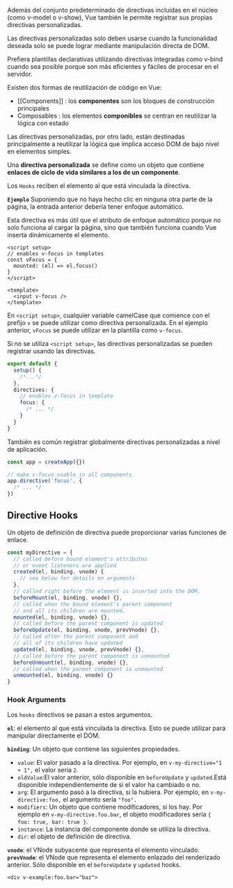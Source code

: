 Además del conjunto predeterminado de directivas incluidas en el núcleo (como v-model o v-show), Vue también le permite registrar sus propias directivas personalizadas.

Las directivas personalizadas solo deben usarse cuando la funcionalidad deseada solo se puede lograr mediante manipulación directa de DOM.

Prefiera plantillas declarativas utilizando directivas integradas como v-bind cuando sea posible porque son más eficientes y fáciles de procesar en el servidor.


Existen dos formas de reutilización de código en Vue: 
- [[Components]] : los **componentes** son los bloques de construcción principales
- Composables : los elementos **componibles** se centran en reutilizar la lógica con estado

Las directivas personalizadas, por otro lado, están destinadas principalmente a reutilizar la lógica que implica acceso DOM de bajo nivel en elementos simples.


Una **directiva personalizada** se define como un objeto que contiene **enlaces de ciclo de vida similares a los de un componente**. 

Los `Hooks` reciben el elemento al que está vinculada la directiva. 

**`Ejemplo`**
Suponiendo que no haya hecho clic en ninguna otra parte de la página, la entrada anterior debería tener enfoque automático.

Esta directiva es más útil que el atributo de enfoque automático porque no solo funciona al cargar la página, sino que también funciona cuando Vue inserta dinámicamente el elemento.
```vue
<script setup>
// enables v-focus in templates
const vFocus = {
  mounted: (el) => el.focus()
}
</script>

<template>
  <input v-focus />
</template>
```


En `<script setup>`, cualquier variable camelCase que comience con el prefijo `v` se puede utilizar como directiva personalizada. En el ejemplo anterior, `vFocus` se puede utilizar en la plantilla como `v-focus`.

Si no se utiliza `<script setup>`, las directivas personalizadas se pueden registrar usando las directivas.

```ts
export default {
  setup() {
    /*...*/
  },
  directives: {
    // enables v-focus in template
    focus: {
      /* ... */
    }
  }
}
```

También es común registrar globalmente directivas personalizadas a nivel de aplicación.

```ts
const app = createApp({})

// make v-focus usable in all components
app.directive('focus', {
  /* ... */
})
```

## Directive Hooks
Un objeto de definición de directiva puede proporcionar varias funciones de enlace.

```js
const myDirective = {
  // called before bound element's attributes
  // or event listeners are applied
  created(el, binding, vnode) {
    // see below for details on arguments
  },
  // called right before the element is inserted into the DOM.
  beforeMount(el, binding, vnode) {},
  // called when the bound element's parent component
  // and all its children are mounted.
  mounted(el, binding, vnode) {},
  // called before the parent component is updated
  beforeUpdate(el, binding, vnode, prevVnode) {},
  // called after the parent component and
  // all of its children have updated
  updated(el, binding, vnode, prevVnode) {},
  // called before the parent component is unmounted
  beforeUnmount(el, binding, vnode) {},
  // called when the parent component is unmounted
  unmounted(el, binding, vnode) {}
}
```
### Hook Arguments
Los `hooks` directivos se pasan a estos argumentos.

**`el`**: el elemento al que está vinculada la directiva. Esto se puede utilizar para manipular directamente el DOM.

**`binding`**: Un objeto que contiene las siguientes propiedades.
- `value`: El valor pasado a la directiva. Por ejemplo, en `v-my-directive="1 + 1",` el valor sería `2`.
- `oldValue`:El valor anterior, sólo disponible en `beforeUpdate` y `updated`.Está disponible independientemente de si el valor ha cambiado o no.
- `arg`: El argumento pasó a la directiva, si la hubiera. Por ejemplo, en `v-my-directive:foo,` el argumento sería `"foo".`
- `modifiers`: Un objeto que contiene modificadores, si los hay. Por ejemplo en `v-my-directive.foo.bar`, el objeto modificadores sería `{ foo: true, bar: true }`.
- `instance`: La instancia del componente donde se utiliza la directiva.
- `dir`: el objeto de definición de directiva.

**`vnode`**: el VNode subyacente que representa el elemento vinculado.
**`prevVnode`**: el VNode que representa el elemento enlazado del renderizado anterior. Sólo disponible en el `beforeUpdate` y `updated` hooks.

```vue
<div v-example:foo.bar="baz">
```
